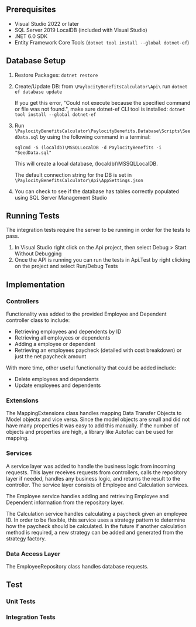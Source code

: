 ## Prerequisites
- Visual Studio 2022 or later
- SQL Server 2019 LocalDB (included with Visual Studio)
- .NET 6.0 SDK
- Entity Framework Core Tools (`dotnet tool install --global dotnet-ef`)


## Database Setup
1. Restore Packages: `dotnet restore`
2. Create/Update DB: from `\PaylocityBenefitsCalculator\Api\` run `dotnet ef database update` 

	If you get this error, "Could not execute because the specified command or file was not found.", make sure dotnet-ef CLI tool is installed:
	`dotnet tool install --global dotnet-ef`

4. Run `\PaylocityBenefitsCalculator\PaylocityBenefits.Database\Scripts\SeedData.sql` 
	by using the following command in a terminal:

   `sqlcmd -S (localdb)\MSSQLLocalDB -d PaylocityBenefits -i "SeedData.sql"`

   This will create a local database, (localdb)\\MSSQLLocalDB.

   The default connection string for the DB is set in `\PaylocityBenefitsCalculator\Api\AppSettings.json`    
6. You can check to see if the database has tables correctly populated using SQL Server Management Studio



## Running Tests
The integration tests require the server to be running in order for the tests to pass.
1. In Visual Studio right click on the Api project, then select Debug > Start Without Debugging
2. Once the API is running you can run the tests in Api.Test by right clicking on the project and select Run/Debug Tests


## Implementation
### Controllers
Functionality was added to the provided Employee and Dependent controller class to include: 
- Retrieving employees and dependents by ID
- Retrieving all employees or dependents
- Adding a employee or dependent
- Retrieving an employees paycheck (detailed with cost breakdown) or just the net paycheck amount

With more time, other useful functionality that could be added include:
- Delete employees and dependents
- Update employees and dependents

### Extensions
The MappingExtensions class handles mapping Data Transfer Objects to Model objects and vice versa. Since the model objects are small and did not have many properties it was easy to add this manually. If the number of objects and properties are high, a library like Autofac can be used for mapping.

### Services
A service layer was added to handle the business logic from incoming requests. This layer receives requests from controllers, calls the repository layer if needed, handles any business logic, and returns the result to the controller.
The service layer consists of Employee and Calculation services. 

The Employee service handles adding and retrieving Employee and Dependent information from the repository layer. 

The Calculation service handles calculating a paycheck given an employee ID. In order to be flexible, this service uses a strategy pattern to determine how the paycheck should be calculated. In the future if another calculation method is required, a new strategy can be added and generated from the strategy factory.

### Data Access Layer
The EmployeeRepository class handles database requests.

## Test
### Unit Tests
### Integration Tests
